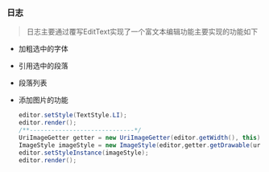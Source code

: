 ### 日志

> 日志主要通过覆写EditText实现了一个富文本编辑功能主要实现的功能如下

* 加粗选中的字体

* 引用选中的段落

* 段落列表

* 添加图片的功能

  ```java
  editor.setStyle(TextStyle.LI);
  editor.render();
  /**-----------------------------*/
  UriImageGetter getter = new UriImageGetter(editor.getWidth(), this);
  ImageStyle imageStyle = new ImageStyle(editor,getter.getDrawable(uri.toString()), uri.toString());
  editor.setStyleInstance(imageStyle);
  editor.render();
  ```

  ​

